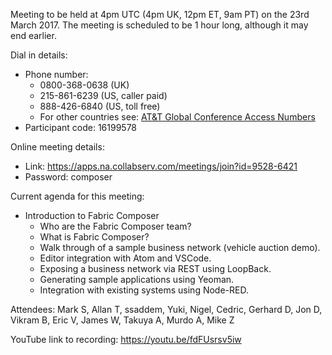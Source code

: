 Meeting to be held at 4pm UTC (4pm UK, 12pm ET, 9am PT) on the 23rd March 2017.
The meeting is scheduled to be 1 hour long, although it may end earlier.

Dial in details:
* Phone number:
  * 0800-368-0638 (UK)
  * 215-861-6239 (US, caller paid)
  * 888-426-6840 (US, toll free)
  * For other countries see: [AT&T Global Conference Access Numbers](https://www.teleconference.att.com/servlet/glbAccess?process=1&accessCode=16199578&accessNumber=08003680638&brand=att&lang=English)
* Participant code: 16199578

Online meeting details:
* Link: https://apps.na.collabserv.com/meetings/join?id=9528-6421
* Password: composer

Current agenda for this meeting:

* Introduction to Fabric Composer
  * Who are the Fabric Composer team?
  * What is Fabric Composer?
  * Walk through of a sample business network (vehicle auction demo).
  * Editor integration with Atom and VSCode.
  * Exposing a business network via REST using LoopBack.
  * Generating sample applications using Yeoman.
  * Integration with existing systems using Node-RED.

Attendees: Mark S, Allan T, ssaddem, Yuki, Nigel, Cedric, Gerhard D, Jon D, Vikram B, Eric V, James W, Takuya A, Murdo A, Mike Z

YouTube link to recording: https://youtu.be/fdFUsrsv5iw